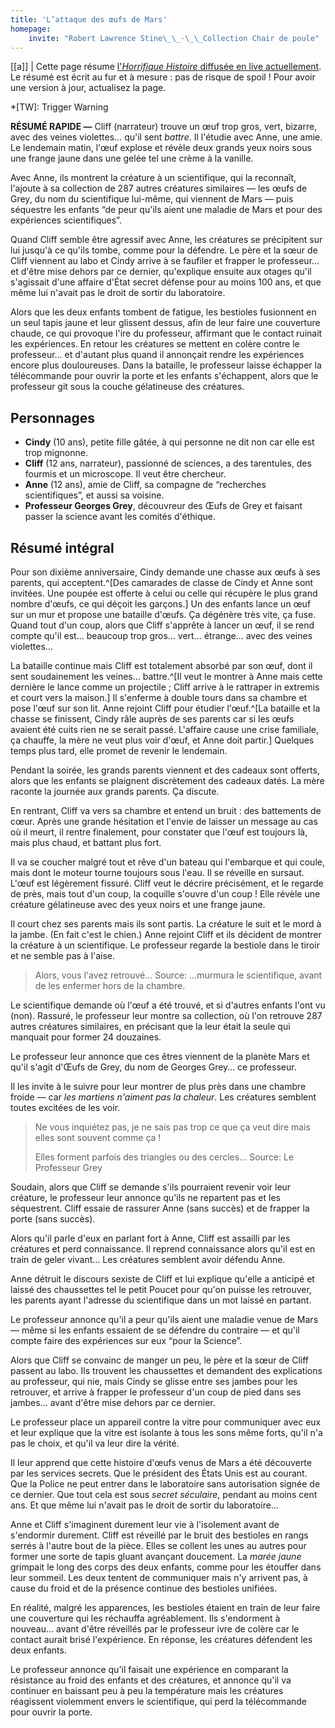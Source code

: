 ```yaml
---
title: 'L’attaque des œufs de Mars'
homepage:
    invite: "Robert Lawrence Stine\_\_·\_\_Collection Chair de poule"
---
```


[[a]]
| Cette page résume [l'_Horrifique Histoire_ diffusée en live actuellement](https://www.twitch.tv/vchabrette). Le résumé est écrit au fur et à mesure : pas de risque de spoil ! Pour avoir une version à jour, actualisez la page.

*[TW]: Trigger Warning

**RÉSUMÉ RAPIDE  —** Cliff (narrateur) trouve un œuf trop gros, vert, bizarre, avec des veines violettes… qu'il sent *battre*. Il l'étudie avec Anne, une amie. Le lendemain matin, l'œuf explose et révèle deux grands yeux noirs sous une frange jaune dans une gelée tel une crème à la vanille.

Avec Anne, ils montrent la créature à un scientifique, qui la reconnaît, l'ajoute à sa collection de 287 autres créatures similaires — les œufs de Grey, du nom du scientifique lui-même, qui viennent de Mars — puis séquestre les enfants “de peur qu'ils aient une maladie de Mars et pour des expériences scientifiques”.

Quand Cliff semble être agressif avec Anne, les créatures se précipitent sur lui jusqu'à ce qu'ils tombe, comme pour la défendre. Le père et la sœur de Cliff viennent au labo et Cindy arrive à se faufiler et frapper le professeur… et d'être mise dehors par ce dernier, qu'explique ensuite aux otages qu'il s'agissait d'une affaire d'État secret défense pour au moins 100 ans, et que même lui n'avait pas le droit de sortir du laboratoire.

Alors que les deux enfants tombent de fatigue, les bestioles fusionnent en un seul tapis jaune et leur glissent dessus, afin de leur faire une couverture chaude, ce qui provoque l'ire du professeur, affirmant que le contact ruinait les expériences. En retour les créatures se mettent en colère contre le professeur… et d'autant plus quand il annonçait rendre les expériences encore plus douloureuses. Dans la bataille, le professeur laisse échapper la télécommande pour ouvrir la porte et les enfants s'échappent, alors que le professeur git sous la couche gélatineuse des créatures.

## Personnages

- **Cindy** (10 ans), petite fille gâtée, à qui personne ne dit non car elle est trop mignonne.
- **Cliff** (12 ans, narrateur), passionné de sciences, a des tarentules, des fourmis et un microscope. Il veut être chercheur.
- **Anne** (12 ans), amie de Cliff, sa compagne de “recherches scientifiques”, et aussi sa voisine.
- **Professeur Georges Grey**, découvreur des Œufs de Grey et faisant passer la science avant les comités d'éthique.

## Résumé intégral

Pour son dixième anniversaire, Cindy demande une chasse aux œufs à ses parents, qui acceptent.^[Des camarades de classe de Cindy et Anne sont invitées. Une poupée est offerte à celui ou celle qui récupère le plus grand nombre d'œufs, ce qui déçoit les garçons.] Un des enfants lance un œuf sur un mur et propose une bataille d'œufs. Ça dégénère très vite, ça fuse. Quand tout d'un coup, alors que Cliff s'apprête à lancer un œuf, il se rend compte qu'il est… beaucoup trop gros… vert… étrange… avec des veines violettes…

La bataille continue mais Cliff est totalement absorbé par son œuf, dont il sent soudainement les veines… battre.^[Il veut le montrer à Anne mais cette dernière le lance comme un projectile ; Cliff arrive à le rattraper in extremis et court vers la maison.] Il s'enferme à double tours dans sa chambre et pose l'œuf sur son lit. Anne rejoint Cliff pour étudier l'œuf.^[La bataille et la chasse se finissent, Cindy râle auprès de ses parents car si les œufs avaient été cuits rien ne se serait passé.  L'affaire cause une crise familiale, ça chauffe, la mère ne veut plus voir d'œuf, et Anne doit partir.] Quelques temps plus tard, elle promet de revenir le lendemain.

Pendant la soirée, les grands parents viennent et des cadeaux sont offerts, alors que les enfants se plaignent discrètement des cadeaux datés. La mère raconte la journée aux grands parents. Ça discute.

En rentrant, Cliff va vers sa chambre et entend un bruit : des battements de cœur. Après une grande hésitation et l'envie de laisser un message au cas où il meurt, il rentre finalement, pour constater que l'œuf est toujours là, mais plus chaud, et battant plus fort.

Il va se coucher malgré tout et rêve d'un bateau qui l'embarque et qui coule, mais dont le moteur tourne toujours sous l'eau. Il se réveille en sursaut. L'œuf est légèrement fissuré. Cliff veut le décrire précisément, et le regarde de près, mais tout d'un coup, la coquille s'ouvre d'un coup ! Elle révèle une créature gélatineuse avec des yeux noirs et une frange jaune.

Il court chez ses parents mais ils sont partis. La créature le suit et le mord à la jambe. (En fait c'est le chien.) Anne rejoint Cliff et ils décident de montrer la créature à un scientifique. Le professeur regarde la bestiole dans le tiroir et ne semble pas à l'aise.

> Alors, vous l'avez retrouvé…
Source: …murmura le scientifique, avant de les enfermer hors de la chambre.

Le scientifique demande où l'œuf a été trouvé, et si d'autres enfants l'ont vu (non). Rassuré, le professeur leur montre sa collection, où l'on retrouve 287 autres créatures similaires, en précisant que la leur était la seule qui manquait pour former 24 douzaines.

Le professeur leur annonce que ces êtres viennent de la planète Mars et qu'il s'agit d'Œufs de Grey, du nom de Georges Grey… ce professeur.

Il les invite à le suivre pour leur montrer de plus près dans une chambre froide — car _les martiens n'aiment pas la chaleur_. Les créatures semblent toutes excitées de les voir.

> Ne vous inquiétez pas, je ne sais pas trop ce que ça veut dire mais elles sont souvent comme ça !
> 
> Elles forment parfois des triangles ou des cercles…
Source: Le Professeur Grey

Soudain, alors que Cliff se demande s'ils pourraient revenir voir leur créature, le professeur leur annonce qu'ils ne repartent pas et les séquestrent. Cliff essaie de rassurer Anne (sans succès) et de frapper la porte (sans succès).

Alors qu'il parle d'eux en parlant fort à Anne, Cliff est assailli par les créatures et perd connaissance. Il reprend connaissance alors qu'il est en train de geler vivant… Les créatures semblent avoir défendu Anne.

Anne détruit le discours sexiste de Cliff et lui explique qu'elle a anticipé et laissé des chaussettes tel le petit Poucet pour qu'on puisse les retrouver, les parents ayant l'adresse du scientifique dans un mot laissé en partant.

Le professeur annonce qu'il a peur qu'ils aient une maladie venue de Mars — même si les enfants essaient de se défendre du contraire — et qu'il compte faire des expériences sur eux “pour la Science”.

Alors que Cliff se convainc de manger un peu, le père et la sœur de Cliff passent au labo. Ils trouvent les chaussettes et demandent des explications au professeur, qui nie, mais Cindy se glisse entre ses jambes pour les retrouver, et arrive à frapper le professeur d'un coup de pied dans ses jambes… avant d'être mise dehors par ce dernier.

Le professeur place un appareil contre la vitre pour communiquer avec eux et leur explique que la vitre est isolante à tous les sons même forts, qu'il n'a pas le choix, et qu'il va leur dire la vérité.

Il leur apprend que cette histoire d'œufs venus de Mars a été découverte par les services secrets. Que le président des États Unis est au courant. Que la Police ne peut entrer dans le laboratoire sans autorisation signée de ce dernier. Que tout cela est sous _secret séculaire_, pendant au moins cent ans. Et que même lui n'avait pas le droit de sortir du laboratoire…

Anne et Cliff s'imaginent durement leur vie à l'isolement avant de s'endormir durement. Cliff est réveillé par le bruit des bestioles en rangs serrés à l'autre bout de la pièce. Elles se collent les unes au autres pour former une sorte de tapis gluant avançant doucement. La _marée jaune_ grimpait le long des corps des deux enfants, comme pour les étouffer dans leur sommeil. Les deux tentent de communiquer mais n'y arrivent pas, à cause du froid et de la présence continue des bestioles unifiées.

En réalité, malgré les apparences, les bestioles étaient en train de leur faire une couverture qui les réchauffa agréablement. Ils s'endorment à nouveau… avant d'être réveillés par le professeur ivre de colère car le contact aurait brisé l'expérience. En réponse, les créatures défendent les deux enfants.

Le professeur annonce qu'il faisait une expérience en comparant la résistance au froid des enfants et des créatures, et annonce qu'il va continuer en baissant peu à peu la température mais les créatures réagissent violemment envers le scientifique, qui perd la télécommande pour ouvrir la porte.